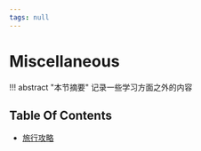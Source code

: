 ```yaml
---
tags: null
---
```


# Miscellaneous

!!! abstract "本节摘要"
    记录一些学习方面之外的内容

## Table Of Contents

- [旅行攻略](Travel_Plans/index.md)
